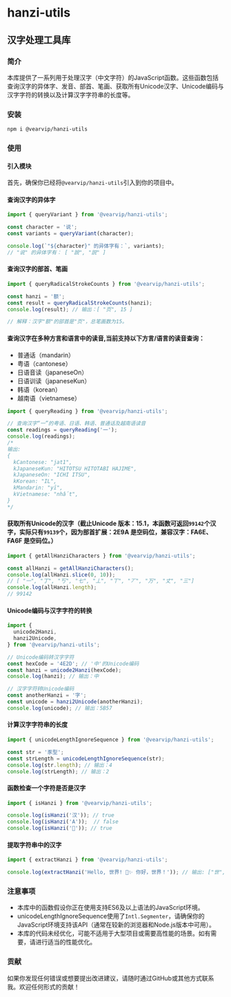 # hanzi-utils

## 汉字处理工具库

### 简介

本库提供了一系列用于处理汉字（中文字符）的JavaScript函数。这些函数包括查询汉字的异体字、发音、部首、笔画、获取所有Unicode汉字、Unicode编码与汉字字符的转换以及计算汉字字符串的长度等。

### 安装

```bash
npm i @vearvip/hanzi-utils
```

### 使用

#### 引入模块

首先，确保你已经将`@vearvip/hanzi-utils`引入到你的项目中。 

#### 查询汉字的异体字

```javascript 
import { queryVariant } from '@vearvip/hanzi-utils';

const character = '说';
const variants = queryVariant(character);

console.log(`"${character}" 的异体字有：`, variants);
// "说" 的异体字有： [ "說", "説" ]
```


#### 查询汉字的部首、笔画

```javascript 
import { queryRadicalStrokeCounts } from '@vearvip/hanzi-utils';

const hanzi = '额';
const result = queryRadicalStrokeCounts(hanzi);
console.log(result); // 输出：[ "页", 15 ]

// 解释：汉字"额"的部首是"页"，总笔画数为15。
```

#### 查询汉字在多种方言和语言中的读音,当前支持以下方言/语言的读音查询：
- 普通话（mandarin）
- 粤语（cantonese）
- 日语音读（japaneseOn）
- 日语训读（japaneseKun）
- 韩语（korean）
- 越南语（vietnamese）

```js
import { queryReading } from '@vearvip/hanzi-utils';

// 查询汉字“一”的粤语、日语、韩语、普通话及越南语读音
const readings = queryReading('一');
console.log(readings);
/*
输出:
{
  kCantonese: "jat1",
  kJapaneseKun: "HITOTSU HITOTABI HAJIME",
  kJapaneseOn: "ICHI ITSU",
  kKorean: "IL",
  kMandarin: "yī",
  kVietnamese: "nhất",
}
*/
``` 

#### 获取所有Unicode的汉字（截止Unicode 版本：15.1，本函数可返回`99142`个汉字，实际只有`99139`个，因为部首扩展：2E9A 是空码位，兼容汉字：FA6E、FA6F 是空码位。）

```javascript
import { getAllHanziCharacters } from '@vearvip/hanzi-utils';

const allHanzi = getAllHanziCharacters();
console.log(allHanzi.slice(0, 10));
// [ "一", "丁", "丂", "七", "丄", "丅", "丆", "万", "丈", "三"]
console.log(allHanzi.length);
// 99142
```

#### Unicode编码与汉字字符的转换

```javascript
import { 
  unicode2Hanzi,
  hanzi2Unicode, 
} from '@vearvip/hanzi-utils';

// Unicode编码转汉字字符
const hexCode = '4E2D'; // '中'的Unicode编码
const hanzi = unicode2Hanzi(hexCode);
console.log(hanzi); // 输出：中

// 汉字字符转Unicode编码
const anotherHanzi = '字';
const unicode = hanzi2Unicode(anotherHanzi);
console.log(unicode); // 输出：5B57
```

#### 计算汉字字符串的长度

```javascript
import { unicodeLengthIgnoreSequence } from '@vearvip/hanzi-utils';

const str = '豕型';
const strLength = unicodeLengthIgnoreSequence(str);
console.log(str.length); // 输出：4
console.log(strLength); // 输出：2
```
 
#### 函数检查一个字符是否是汉字

```javascript 
import { isHanzi } from '@vearvip/hanzi-utils';

console.log(isHanzi('汉')); // true
console.log(isHanzi('A'));  // false
console.log(isHanzi('𠀀')); // true
```
 
#### 提取字符串中的汉字

```javascript
import { extractHanzi } from '@vearvip/hanzi-utils';

console.log(extractHanzi('Hello, 世界! 𠀀✨ 你好，世界！')); // 输出: ["世", "界", "𠀀", "你", "好", "世", "界"]
```
 

### 注意事项

- 本库中的函数假设你正在使用支持ES6及以上语法的JavaScript环境。
- unicodeLengthIgnoreSequence使用了`Intl.Segmenter`，请确保你的JavaScript环境支持该API（通常在较新的浏览器和Node.js版本中可用）。
- 本库的代码未经优化，可能不适用于大型项目或需要高性能的场景。如有需要，请进行适当的性能优化。

### 贡献

如果你发现任何错误或想要提出改进建议，请随时通过GitHub或其他方式联系我。欢迎任何形式的贡献！
